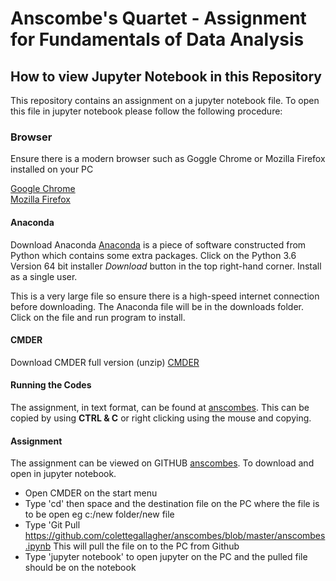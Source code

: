 # Anscombe's Quartet - Assignment for Fundamentals of Data Analysis

## How to view Jupyter Notebook in this Repository

This repository contains an assignment on a jupyter notebook file.  To open this file in jupyter notebook please follow the following procedure:

### Browser
Ensure there is a modern browser such as Goggle Chrome or Mozilla Firefox installed on your PC

[Google Chrome](https://www.google.com/chrome/?brand=CHBD&gclid=EAIaIQobChMI5-T3xezM3gIVRvlRCh2tCwnZEAAYASAAEgLANvD_BwE&gclsrc=aw.ds)<br>
[Mozilla Firefox](https://www.mozilla.org/en-US/firefox/new/)

#### Anaconda
Download Anaconda
[Anaconda](https://www.anaconda.com/download/) is a piece of software constructed from Python which contains some extra packages.
Click on the Python 3.6 Version 64 bit installer *Download* button in the top right-hand corner.  Install as a single user.

This is a very large file so ensure there is a high-speed internet connection before downloading.
The Anaconda file will be in the downloads folder.  Click on the file and run program to install.

#### CMDER
Download CMDER full version (unzip)
[CMDER](http://cmder.net/)


#### Running the Codes
The assignment, in text format, can be found at [anscombes](https://github.com/colettegallagher/anscombes/blob/master/anscombes.ipynb).  This can be copied by using **CTRL & C** or right clicking using the mouse and copying.  

#### Assignment
The assignment can be viewed on GITHUB [anscombes](https://github.com/colettegallagher/anscombes/blob/master/anscombes.ipynb).  To download and open in jupyter notebook.  
 - Open CMDER on the start menu
 - Type 'cd' then space and the destination file on the PC where the file is to be open eg c:/new folder/new file
 - Type 'Git Pull https://github.com/colettegallagher/anscombes/blob/master/anscombes.ipynb
   This will pull the file on to the PC from Github
 - Type 'jupyter notebook' to open jupyter on the PC and the pulled file should be on the notebook
 
